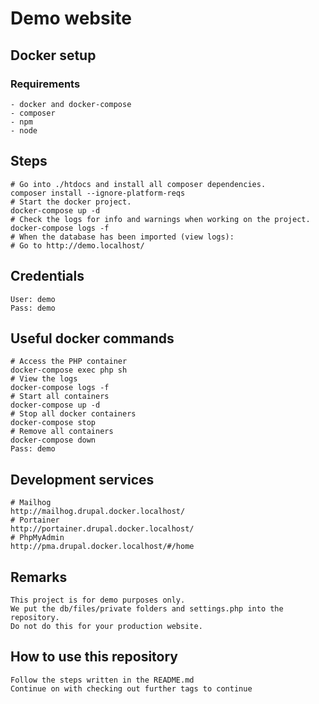 # Demo website

## Docker setup

### Requirements

```
- docker and docker-compose
- composer
- npm
- node
```

## Steps

```
# Go into ./htdocs and install all composer dependencies.
composer install --ignore-platform-reqs
# Start the docker project.
docker-compose up -d
# Check the logs for info and warnings when working on the project.
docker-compose logs -f
# When the database has been imported (view logs):
# Go to http://demo.localhost/
```

## Credentials 

```
User: demo
Pass: demo
```

## Useful docker commands

```
# Access the PHP container
docker-compose exec php sh
# View the logs
docker-compose logs -f
# Start all containers
docker-compose up -d
# Stop all docker containers
docker-compose stop
# Remove all containers
docker-compose down
Pass: demo
```

## Development services

```
# Mailhog
http://mailhog.drupal.docker.localhost/
# Portainer
http://portainer.drupal.docker.localhost/
# PhpMyAdmin
http://pma.drupal.docker.localhost/#/home
```

## Remarks

```
This project is for demo purposes only. 
We put the db/files/private folders and settings.php into the repository. 
Do not do this for your production website. 
```

## How to use this repository

```
Follow the steps written in the README.md
Continue on with checking out further tags to continue
```
